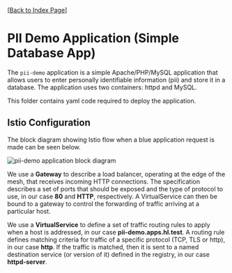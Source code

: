 [[Back to Index Page](../README.md)]

# PII Demo Application (Simple Database App)

The `pii-demo` application is a simple Apache/PHP/MySQL application that allows users to enter personally identifiable information (pii) and store it in a database. The application uses two containers: httpd and MySQL.

This folder contains yaml code required to deploy the application.

## Istio Configuration

The block diagram showing Istio flow when a blue application request is made can be seen below.

![pii-demo application block diagram](../../images/pii-demo-istio-block-diagram-single.png)

We use a **Gateway** to describe a load balancer, operating at the edge of the mesh, that receives incoming HTTP connections. The specification describes a set of ports that should be exposed and the type of protocol to use, in our case **80** and **HTTP**, respectively. A VirtualService can then be bound to a gateway to control the forwarding of traffic arriving at a particular host.

We use a **VirtualService** to define a set of traffic routing rules to apply when a host is addressed, in our case **pii-demo.apps.hl.test**. A routing rule defines matching criteria for traffic of a specific protocol (TCP, TLS or http), in our case **http**. If the traffic is matched, then it is sent to a named destination service (or version of it) defined in the registry, in our case **httpd-server**.
